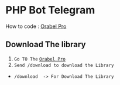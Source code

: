 # PHP Bot Telegram
 How to code : [Orabel Pro](https://t.me/Orabelprobot)

## Download The library
1. `Go TO The` [`Orabel Pro`](https://t.me/Orabelprobot)
2. `Send /download to download the Library`
- `/download  -> For Download The Library`